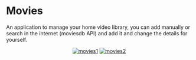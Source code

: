 # Movies
An application to manage your home video library, you can add manually or search in the internet (moviesdb API) and add it and change the details for yourself.  
<p align="center">
  <a href="https://ibb.co/Gs0bwNF"><img src="https://i.ibb.co/k3xWnvM/movies1.jpg" alt="movies1" border="0"></a>
<a href="https://ibb.co/306b9sh"><img src="https://i.ibb.co/649S7Zs/movies2.jpg" alt="movies2" border="0"></a>
</p>


